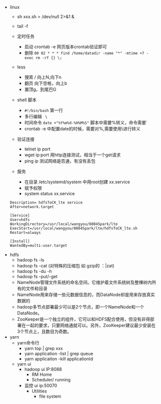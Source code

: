 
- linux 
	- sh xxx.sh > /dev/null 2>&1 &
	- tail -f 
	- 定时任务
		- 启动 crontab -e 网页版本crontab验证即可
		- 删除 `00 02 * * * find /home/datadir -name "*" -mtime +7 -exec rm -rf {} \;`
	- less
		- 搜索 / 向上N,向下n
		- 翻页 向下空格，向上b
		- 置顶g，到尾巴G 
	- shell 脚本
		- `#!/bin/bash` 第一行
		- 多行编辑 ` \`
		- 时间命令 `date +"%Y%m%d-%H%M%S"` 脚本中需要%转义，命令需要`
		- crontab -e 中配置date的时候，需要对%,需要使用\进行转义
	
	- 验证连接
		- telnet ip port
		- wget ip:port 用http连接测试，相当于一个get请求
		- ping ip 测试网络是否通，有没有丢包
	- 服务
		- 在目录  /etc/systemd/system 中用root创建 xx.service
		- 赋予权限
		- system status xx.service
	```[Unit]
	Description= hdfsToCK_lte service
	After=network.target

	[Service]
	User=hdfs
	WorkingDirectory=/usr/local/wangyou/0804Spark/lte
	ExecStart=/usr/local/wangyou/0804Spark/lte/hdfsToCK_lte.sh
	Restart=always

	[Install]
	WantedBy=multi-user.target
	```
- hdfs
	- hadoop fs -ls 
	- hadoop fs -cat (对特殊的压缩包 如 gzip的 ：|zat)
	- hadoop fs -du -h 
	- hadoop fs -put/-get
	- NameNode管理文件系统的命名空间。它维护着文件系统树及整棵树内所有的文件和目录
	- NameNode用来存储一些元数据信息的，而DataNode却是用来存放真实数据的
	- hadoop多节点部署最少可以是2个节点，即一个NameNode和一个DataNode。
	- ZooKeeper是一个独立的组件，它可以和HDFS配合使用，但没有非得部署在一起的要求，只要网络通就可以。另外，ZooKeeper建议最少安装在3个节点上，且数目为奇数。
- yarn
	- yarn命令行
		- yarn top | grep xxx
		- yarn application -list | grep queue
		- yarn applicaiton -kill applicationId
	- yarn ui 
		- hadoop ui IP:8088
			- RM Home
			- Scheduler/ running
		- 监控 ui ip:50070
			- Utilities
				- file system
